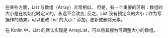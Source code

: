 


在某些方面，List 与数组（Array）非常相似。 但是，有一个重要的区别：数组的大小是在初始化时定义的，永远不会改变; 反之，List 没有预定义的大小；作为写操作的结果，可以更改 List 的大小：添加，更新或删除元素。

在 Kotlin 中，List 的默认实现是 ArrayList，可以将其视为可调整大小的数组。


